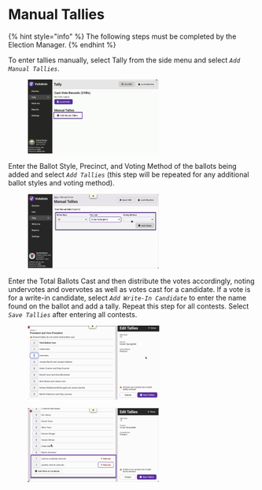 # Manual Tallies

{% hint style="info" %}
The following steps must be completed by the Election Manager.
{% endhint %}

To enter tallies manually, select Tally from the side menu and select _`Add Manual Tallies`_.&#x20;

<figure><img src="../.gitbook/assets/image (5).png" alt="" width="266"><figcaption></figcaption></figure>

Enter the Ballot Style, Precinct, and Voting Method of the ballots being added and select _`Add Tallies`_ (this step will be repeated for any additional ballot styles and voting method).

<figure><img src="../.gitbook/assets/image (6).png" alt="" width="266"><figcaption></figcaption></figure>

Enter the Total Ballots Cast and then distribute the votes accordingly, noting undervotes and overvotes as well as votes cast for a candidate.  If a vote is for a write-in candidate, select _`Add Write-In Candidate`_ to enter the name found on the ballot and add a tally. Repeat this step for all contests. Select _`Save Tallies`_ after entering all contests.

<div>

<figure><img src="../.gitbook/assets/vxadmin manual tallies data entry.png" alt="" width="267"><figcaption></figcaption></figure>

 

<figure><img src="../.gitbook/assets/vxadmin manual tallies write-in.png" alt="" width="266"><figcaption></figcaption></figure>

</div>
